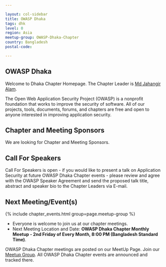 ```yaml
---

layout: col-sidebar
title: OWASP Dhaka
tags: dhk
level: 0
region: Asia
meetup-group: OWASP-Dhaka-Chapter
country: Bangladesh
postal-code: 

---
```


## OWASP Dhaka

Welcome to Dhaka Chapter Homepage. The Chapter Leader is [Md Jahangir Alam](mailto:jahangir.alam@owasp.org).

The Open Web Application Security Project (OWASP) is a nonprofit foundation that works to improve the security of software. All of our projects, tools, documents, forums, and chapters are free and open to anyone interested in improving application security.

## Chapter and Meeting Sponsors

We are looking for Chapter and Meeting Sponsors.

## Call For Speakers

Call For Speakers is open - if you would like to present a talk on Application Security at future OWASP Dhaka Chapter events - please review and agree with the OWASP Speaker Agreement and send the proposed talk title, abstract and speaker bio to the Chapter Leaders via E-mail.

## Next Meeting/Event(s)

{% include chapter_events.html group=page.meetup-group %}

- Everyone is welcome to join us at our chapter meetings.
- Next Meeting Location and Date: **OWASP Dhaka Chapter Monthly Meetup - 2nd Friday of Every Month, 8:00 PM (Bangladesh Standard Time)**.

OWASP Dhaka Chapter meetings are posted on our MeetUp Page.
Join our [Meetup Group](https://www.meetup.com/OWASP-Dhaka-Chapter/). All OWASP Dhaka Chapter events are announced and tracked there.
